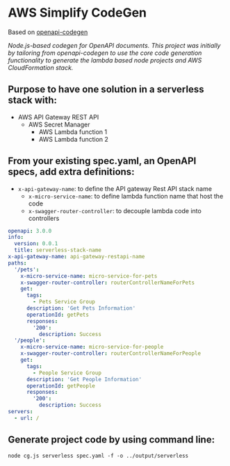 # AWS Simplify CodeGen
  
Based on [openapi-codegen](https://github.com/Mermade/openapi-codegen)

*Node.js-based codegen for OpenAPI documents. This project was initially by tailoring from openapi-codegen to use the core code generation functionality to generate the lambda based node projects and AWS CloudFormation stack.*

## Purpose to have one solution in a serverless stack with:
+ AWS API Gateway REST API
  + AWS Secret Manager
    + AWS Lambda function 1
    + AWS Lambda function 2

## From your existing spec.yaml, an OpenAPI specs, add extra definitions:
- `x-api-gateway-name`: to define the API gateway Rest API stack name
  - `x-micro-service-name`: to define lambda function name that host the code
  - `x-swagger-router-controller`: to decouple lambda code into controllers

```yaml
openapi: 3.0.0
info:
  version: 0.0.1
  title: serverless-stack-name
x-api-gateway-name: api-gateway-restapi-name
paths:
  '/pets':
    x-micro-service-name: micro-service-for-pets
    x-swagger-router-controller: routerControllerNameForPets
    get:
      tags:
        - Pets Service Group
      description: 'Get Pets Information'
      operationId: getPets
      responses:
        '200':
          description: Success
  '/people':
    x-micro-service-name: micro-service-for-people
    x-swagger-router-controller: routerControllerNameForPeople
    get:
      tags:
        - People Service Group
      description: 'Get People Information'
      operationId: getPeople
      responses:
        '200':
          description: Success
servers:
  - url: /
```

## Generate project code by using command line:

`node cg.js serverless spec.yaml -f -o ../output/serverless`

